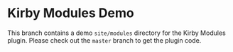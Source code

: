 # Kirby Modules Demo

This branch contains a demo `site/modules` directory for the Kirby Modules plugin. Please check out the `master` branch to get the plugin code.
